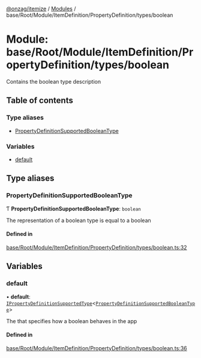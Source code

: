 [@onzag/itemize](../README.md) / [Modules](../modules.md) / base/Root/Module/ItemDefinition/PropertyDefinition/types/boolean

# Module: base/Root/Module/ItemDefinition/PropertyDefinition/types/boolean

Contains the boolean type description

## Table of contents

### Type aliases

- [PropertyDefinitionSupportedBooleanType](base_Root_Module_ItemDefinition_PropertyDefinition_types_boolean.md#propertydefinitionsupportedbooleantype)

### Variables

- [default](base_Root_Module_ItemDefinition_PropertyDefinition_types_boolean.md#default)

## Type aliases

### PropertyDefinitionSupportedBooleanType

Ƭ **PropertyDefinitionSupportedBooleanType**: `boolean`

The representation of a boolean type is equal to a boolean

#### Defined in

[base/Root/Module/ItemDefinition/PropertyDefinition/types/boolean.ts:32](https://github.com/onzag/itemize/blob/a24376ed/base/Root/Module/ItemDefinition/PropertyDefinition/types/boolean.ts#L32)

## Variables

### default

• **default**: [`IPropertyDefinitionSupportedType`](../interfaces/base_Root_Module_ItemDefinition_PropertyDefinition_types.IPropertyDefinitionSupportedType.md)<[`PropertyDefinitionSupportedBooleanType`](base_Root_Module_ItemDefinition_PropertyDefinition_types_boolean.md#propertydefinitionsupportedbooleantype)\>

The that specifies how a boolean behaves in the app

#### Defined in

[base/Root/Module/ItemDefinition/PropertyDefinition/types/boolean.ts:36](https://github.com/onzag/itemize/blob/a24376ed/base/Root/Module/ItemDefinition/PropertyDefinition/types/boolean.ts#L36)
